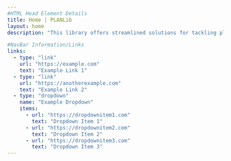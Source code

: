 ```yaml
---
#HTML Head Element Details
title: Home | PLANLib
layout: home
description: "This library offers streamlined solutions for tackling planning and network flow challenges. Dive into efficient tools and resources tailored to solve complex scheduling, logistics, and resource management problems. Whether you’re exploring optimization or need robust decision-making support, PLANLib’s homepage is your starting point for powerful, user-friendly planning solutions."

#NavBar Information/Links
links:
  - type: "link"
    url: "https://example.com"
    text: "Example Link 1"
  - type: "link"
    url: "https://anotherexample.com"
    text: "Example Link 2"
  - type: "dropdown"
    name: "Example Dropdown"
    items:
      - url: "https://dropdownitem1.com"
        text: "Dropdown Item 1"
      - url: "https://dropdownitem2.com"
        text: "Dropdown Item 2"
      - url: "https://dropdownitem3.com"
        text: "Dropdown Item 3"
---
```

